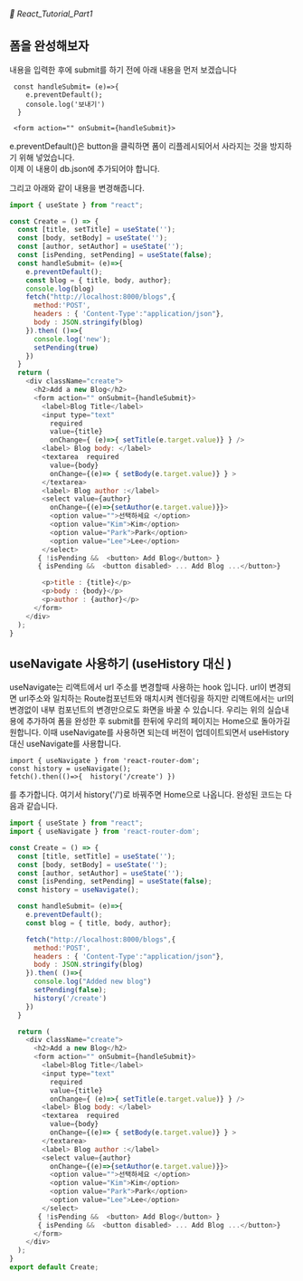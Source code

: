 ###### 🌵 React_Tutorial_Part1

## 폼을 완성해보자   

내용을 입력한 후에 submit를 하기 전에 아래 내용을 먼저 보겠습니다  
``` 
 const handleSubmit= (e)=>{  
    e.preventDefault();
    console.log('보내기')
  }

 <form action="" onSubmit={handleSubmit}>
```    
e.preventDefault()은 button을 클릭하면 폼이 리플레시되어서 사라지는 것을 방지하기 위해 넣었습니다.  
이제 이 내용이 db.json에 추가되어야 합니다.  

그리고 아래와 같이 내용을 변경해줍니다. 
``` javascript
import { useState } from "react";

const Create = () => {
  const [title, setTitle] = useState('');
  const [body, setBody] = useState('');
  const [author, setAuthor] = useState('');
  const [isPending, setPending] = useState(false);
  const handleSubmit= (e)=>{  
    e.preventDefault();
    const blog = { title, body, author};
    console.log(blog)
    fetch("http://localhost:8000/blogs",{ 
      method:'POST',
      headers : { 'Content-Type':"application/json"},
      body : JSON.stringify(blog)
    }).then( ()=>{
      console.log('new');
      setPending(true)
    })
  }
  return (  
    <div className="create">
      <h2>Add a new Blog</h2>
      <form action="" onSubmit={handleSubmit}>
        <label>Blog Title</label>
        <input type="text" 
          required
          value={title}
          onChange={ (e)=>{ setTitle(e.target.value)} } />
        <label> Blog body: </label>
        <textarea  required 
          value={body}
          onChange={(e)=> { setBody(e.target.value)} } >
        </textarea>
        <label> Blog author :</label>
        <select value={author} 
          onChange={(e)=>{setAuthor(e.target.value)}}>
          <option value="">선택하세요 </option>
          <option value="Kim">Kim</option>
          <option value="Park">Park</option>
          <option value="Lee">Lee</option>
        </select>
       { !isPending &&  <button> Add Blog</button> }
       { isPending &&  <button disabled> ... Add Blog ...</button>}

        <p>title : {title}</p>
        <p>body : {body}</p>
        <p>author : {author}</p>
      </form>
    </div>
  );
}

``` 

## useNavigate 사용하기 (useHistory 대신 )

useNavigate는 리액트에서 url 주소를 변경할때 사용하는 hook 입니다. url이 변경되면 url주소와 일치하는 Route컴포넌트와 매치시켜 렌더링을 하지만 리액트에서는 url의 변경없이 내부 컴포넌트의 변경만으로도 화면을 바꿀 수 있습니다. 
우리는 위의 실습내용에 추가하여 폼을 완성한 후 submit를 한뒤에 우리의 페이지는 Home으로 돌아가길 원합니다. 이때 useNavigate를 사용하면 되는데 버전이 업데이트되면서 useHistory대신 useNavigate를 사용합니다.   

``` 
import { useNavigate } from 'react-router-dom';
const history = useNavigate();  
fetch().then(()=>{  history('/create') })
``` 
를 추가합니다. 여기서  history('/')로 바꿔주면 Home으로 나옵니다.
완성된 코드는 다음과 같습니다.  


``` javascript 
import { useState } from "react";
import { useNavigate } from 'react-router-dom';

const Create = () => {
  const [title, setTitle] = useState('');
  const [body, setBody] = useState('');
  const [author, setAuthor] = useState('');
  const [isPending, setPending] = useState(false);
  const history = useNavigate();

  const handleSubmit= (e)=>{  
    e.preventDefault();
    const blog = { title, body, author};

    fetch("http://localhost:8000/blogs",{ 
      method:'POST',
      headers : { 'Content-Type':"application/json"},
      body : JSON.stringify(blog)
    }).then( ()=>{
      console.log("Added new blog")
      setPending(false);
      history('/create')
    })
  }

  return (  
    <div className="create">
      <h2>Add a new Blog</h2>
      <form action="" onSubmit={handleSubmit}>
        <label>Blog Title</label>
        <input type="text" 
          required
          value={title}
          onChange={ (e)=>{ setTitle(e.target.value)} } />
        <label> Blog body: </label>
        <textarea  required 
          value={body}
          onChange={(e)=> { setBody(e.target.value)} } >
        </textarea>
        <label> Blog author :</label>
        <select value={author} 
          onChange={(e)=>{setAuthor(e.target.value)}}>
          <option value="">선택하세요 </option>
          <option value="Kim">Kim</option>
          <option value="Park">Park</option>
          <option value="Lee">Lee</option>
        </select>
       { !isPending &&  <button> Add Blog</button> }
       { isPending &&  <button disabled> ... Add Blog ...</button>}
      </form>
    </div>
  );
}
export default Create;

```     



